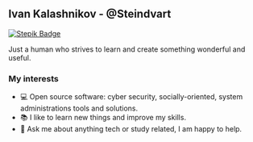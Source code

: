  ## Ivan Kalashnikov - @Steindvart
<!--[![Linkedin Badge](https://img.shields.io/badge/-LinkedIn-blue?style=flat&logo=Linkedin&logoColor=white&link=https://www.linkedin.com/in/ivan-kalashnikov-42b06a192)](https://www.linkedin.com/in/ivan-kalashnikov-42b06a192)
[![Telegram](https://img.shields.io/badge/-Telegram-3267a8?logo=Telegram)](https://t.me/steindvart)-->
[![Stepik Badge](https://img.shields.io/badge/-stepik-darkgreen?logo=Stepiks)](https://stepik.org/users/52348625)

Just a human who strives to learn and create something wonderful and useful.

### My interests
- 💻 Open source software: cyber security, socially-oriented, system administrations tools and solutions.
- 📚 I like to learn new things and improve my skills.
- 💬 Ask me about anything tech or study related, I am happy to help.

<!--
## 🛠️ Languages and Tools

![C](https://img.shields.io/badge/-C-3267a8?style=flat-square&logo=c)
![C++](https://img.shields.io/badge/-C++-173bb3?style=flat-square&logo=cplusplus)
![C#](https://img.shields.io/badge/Cs-a832a8?style=flat-square&logo=csharp)
<img src="https://img.shields.io/badge/git-%23F05033.svg?style=for-the-badge&logo=git&logoColor=white" alt="xd" width="50" height="20"/>
![HTML5](https://img.shields.io/badge/-HTML5-E34F26?style=flat-square&logo=html5&logoColor=white)
![CSS3](https://img.shields.io/badge/-CSS3-1572B6?style=flat-square&logo=css3)

![CodeWars](https://www.codewars.com/users/Steindvart/badges/small)
-->

<!--
 ### 📊 Github stats
-->
<!--<details>
  <summary>💻 GitHub Profile Stats</summary>
  <br/>
-->
<!--
  <a href="https://github.com/anuraghazra/github-readme-stats">
    <img alt="DenverCoder1's Github Stats" src="https://denvercoder1-github-readme-stats.vercel.app/api/?username=Steindvart&show_icons=true&count_private=true&theme=react&hide_border=true" height="192px"/>
  </a>
  <a href="https://github.com/anuraghazra/github-readme-stats">
      <img alt="DenverCoder1's Top Languages" src="https://github-readme-stats.vercel.app/api/top-langs/?username=Steindvart&langs_count=8&layout=compact&theme=react&hide_border=true" height="192px"/>
  </a>
-->
<!--</details>-->
<!--
 <br/>
<p align="center">
  <a href="https://github.com/DenverCoder1/github-readme-streak-stats">
    <img alt="Steindvart's streak" src="https://github-readme-streak-stats.herokuapp.com/?user=Steindvart&theme=react&hide_border=true"/>
  </a>
</p>
<i><b>Note:</b> Top languages is only a metric of the languages my public code consists of and doesn't reflect experience or skill level.</i>
-->
<!--
    - [x] Contacts with me
    - [ ] Pinned repo
    - [ ] Learning list
    - [ ] Improve of skills list
-->
